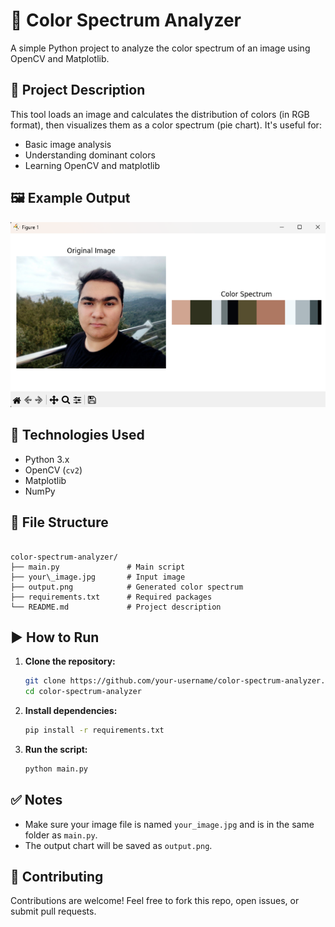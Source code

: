 


# 🎨 Color Spectrum Analyzer

A simple Python project to analyze the color spectrum of an image using OpenCV and Matplotlib.

## 📌 Project Description

This tool loads an image and calculates the distribution of colors (in RGB format), then visualizes them as a color spectrum (pie chart). It's useful for:

- Basic image analysis
- Understanding dominant colors
- Learning OpenCV and matplotlib

## 🖼️ Example Output

![Color Spectrum Output](output.PNG)


## 🧪 Technologies Used

- Python 3.x  
- OpenCV (`cv2`)  
- Matplotlib  
- NumPy  

## 📂 File Structure

```

color-spectrum-analyzer/
├── main.py               # Main script
├── your\_image.jpg       # Input image
├── output.png            # Generated color spectrum
├── requirements.txt      # Required packages
└── README.md             # Project description

````

## ▶️ How to Run

1. **Clone the repository:**
   ```bash
   git clone https://github.com/your-username/color-spectrum-analyzer.git
   cd color-spectrum-analyzer
   ```

2. **Install dependencies:**

   ```bash
   pip install -r requirements.txt
   ```

3. **Run the script:**

   ```bash
   python main.py
   ```

## ✅ Notes

* Make sure your image file is named `your_image.jpg` and is in the same folder as `main.py`.
* The output chart will be saved as `output.png`.


## 🤝 Contributing

Contributions are welcome! Feel free to fork this repo, open issues, or submit pull requests.




